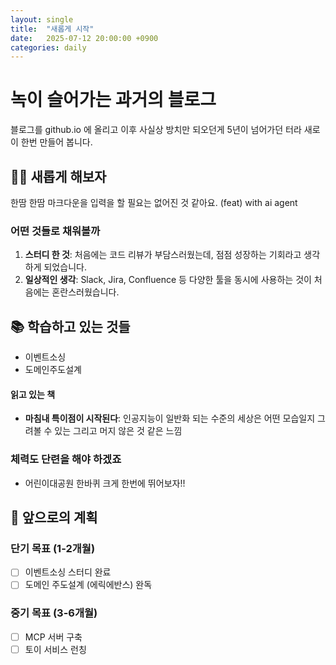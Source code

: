 ```yaml
---
layout: single
title:  "새롭게 시작"
date:   2025-07-12 20:00:00 +0900
categories: daily
---
```


# 녹이 슬어가는 과거의 블로그

블로그를 github.io 에 올리고 이후 사실상 방치만 되오던게 5년이 넘어가던 터라 새로이 한번 만들어 봅니다.

## 👨‍💻 새롭게 해보자

한땀 한땀 마크다운을 입력을 할 필요는 없어진 것 같아요. (feat) with ai agent

### 어떤 것들로 채워볼까

1. **스터디 한 것**: 처음에는 코드 리뷰가 부담스러웠는데, 점점 성장하는 기회라고 생각하게 되었습니다.
2. **일상적인 생각**: Slack, Jira, Confluence 등 다양한 툴을 동시에 사용하는 것이 처음에는 혼란스러웠습니다.

## 📚 학습하고 있는 것들
- 이벤트소싱
- 도메인주도설계

#### 읽고 있는 책

- **마침내 특이점이 시작된다**: 인공지능이 일반화 되는 수준의 세상은 어떤 모습일지 그려볼 수 있는 그리고 머지 않은 것 같은 느낌


### 체력도 단련을 해야 하겠죠
- 어린이대공원 한바퀴 크게 한번에 뛰어보자!!

## 🎯 앞으로의 계획

### 단기 목표 (1-2개월)

- [ ] 이벤트소싱 스터디 완료
- [ ] 도메인 주도설계 (에릭에반스) 완독

### 중기 목표 (3-6개월)

- [ ] MCP 서버 구축
- [ ] 토이 서비스 런칭
